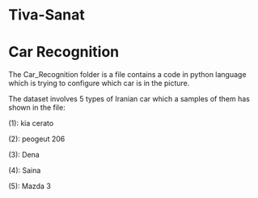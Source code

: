 # Tiva-Sanat
# Car Recognition
The Car_Recognition folder is a file contains a code in python language which is trying to configure which car is in the picture.

The dataset involves 5 types of Iranian car which a samples of them has shown in the file:

(1): kia cerato

(2): peogeut 206

(3): Dena

(4): Saina

(5): Mazda 3


